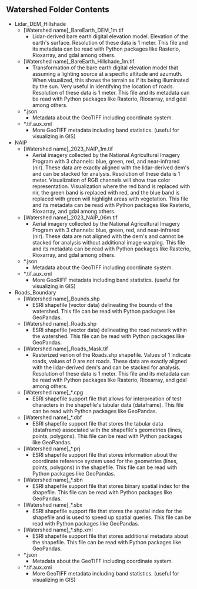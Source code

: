 ## Watershed Folder Contents
- Lidar_DEM_Hillshade
    - [Watershed name]_BareEarth_DEM_1m.tif
        - Lidar-derived bare earth digital elevation model. Elevation of the earth's surface. Resolution of these data is 1 meter. This file and its metadata can be read with Python packages like Rasterio, Rioxarray, and gdal among others.
    - [Watershed name]_BareEarth_Hillshade_1m.tif
        - Transformation of the bare earth digital elevation model that assuming a lighting source at a specific altitude and azumuth. When visualized, this shows the terrain as if its being illuminated by the sun. Very useful in identifying the location of roads. Resolution of these data is 1 meter. This file and its metadata can be read with Python packages like Rasterio, Rioxarray, and gdal among others.
    - *.json
        - Metadata about the GeoTIFF including coordinate system. 
    - *.tif.aux.xml
        - More GeoTIFF metadata including band statistics. (useful for visualizing in GIS)
- NAIP
    - [Watershed name]_2023_NAIP_1m.tif
        - Aerial imagery collected by the National Agricultural Imagery Program with 3 channels: blue, green, red, and near-infrared (nir). These data are exactly aligned with the lidar-derived dem's and can be stacked for analysis. Resolution of these data is 1 meter. Visualization of RGB channels will show true color representation. Visualization where the red band is replaced with nir, the green band is replaced with red, and the blue band is replaced with green will highlight areas with vegetation. This file and its metadata can be read with Python packages like Rasterio, Rioxarray, and gdal among others.
    - [Watershed name]_2023_NAIP_06m.tif
        - Aerial imagery collected by the National Agricultural Imagery Program with 3 channels: blue, green, red, and near-infrared (nir). These data are not aligned with the dem's and cannot be stacked for analysis without additional image warping. This file and its metadata can be read with Python packages like Rasterio, Rioxarray, and gdal among others.
    - *.json
        - Metadata about the GeoTIFF including coordinate system. 
    - *.tif.aux.xml
        - More GeoRIFF metadata including band statistics. (useful for visualizing in GIS)
- Roads_Boundary
    - [Watershed name]_Bounds.shp
        - ESRI shapefile (vector data) delineating the bounds of the watershed. This file can be read with Python packages like GeoPandas.
    - [Watershed name]_Roads.shp
        - ESRI shapefile (vector data) delineating the road network within the watershed. This file can be read with Python packages like GeoPandas.
    - [Watershed name]_Roads_Mask.tif
        - Rasterized verion of the Roads.shp shapefile. Values of 1 indicate roads, values of 0 are not roads. These data are exactly aligned with the lidar-derived dem's and can be stacked for analysis. Resolution of these data is 1 meter. This file and its metadata can be read with Python packages like Rasterio, Rioxarray, and gdal among others.
    - [Watershed name]_*.cpg
        - ESRI shapefile support file that allows for interpreation of test characters in the shapefile's tabular data (dataframe). This file can be read with Python packages like GeoPandas.
    - [Watershed name]_*.dbf
        - ESRI shapefile support file that stores the tabular data (dataframe) associated with the shapefile's geometries (lines, points, polygons). This file can be read with Python packages like GeoPandas.
    - [Watershed name]_*.prj
        - ESRI shapefile support file that stores information about the coordinate reference system used for the geometries (lines, points, polygons) in the shapefile. This file can be read with Python packages like GeoPandas.
    - [Watershed name]_*.sbn
        - ESRI shapefile support file that stores binary spatial index for the shapefile. This file can be read with Python packages like GeoPandas.
    - [Watershed name]_*.sbx
        - ESRI shapefile support file that stores the spatial index for the shapefile and is used to speed up spatial queries. This file can be read with Python packages like GeoPandas.
    - [Watershed name]_*.shp.xml
        - ESRI shapefile support file that stores additional metadata about the shapefile. This file can be read with Python packages like GeoPandas.
    - *.json
        - Metadata about the GeoTIFF including coordinate system. 
    - *.tif.aux.xml
        - More GeoTIFF metadata including band statistics. (useful for visualizing in GIS)

    